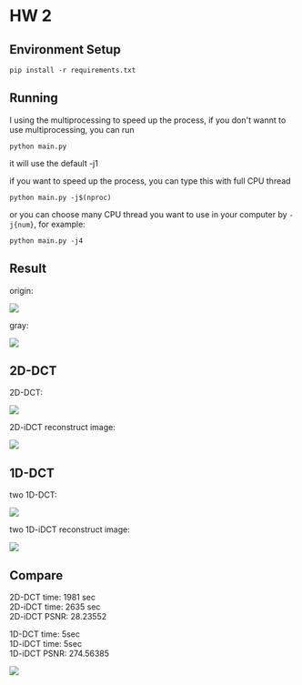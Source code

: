# HW 2

## Environment Setup

```pip install -r requirements.txt```

## Running

I using the multiprocessing to speed up the process, if you don't wannt to use multiprocessing, you can run

```python main.py```

it will use the default -j1

if you want to speed up the process, you can type this with full CPU thread

```python main.py -j$(nproc)```

or you can choose many CPU thread you want to use in your computer by ```-j{num}```, for example:

```python main.py -j4```

## Result

origin:  

![](lena.png)

gray:  

![](lena_gray.png)

## 2D-DCT

2D-DCT:  

![](lena_dct_2d.png)

2D-iDCT reconstruct image:  

![](lena_idct_2d.png)

## 1D-DCT

two 1D-DCT:  

![](lena_dct_1d.png)

two 1D-iDCT reconstruct image:

![](lena_idct_1d.png)

## Compare

2D-DCT time: 1981 sec  
2D-iDCT time: 2635 sec  
2D-iDCT PSNR: 28.23552  

1D-DCT time: 5sec  
1D-iDCT time: 5sec  
1D-iDCT PSNR: 274.56385

![](time_and_psnr.png)